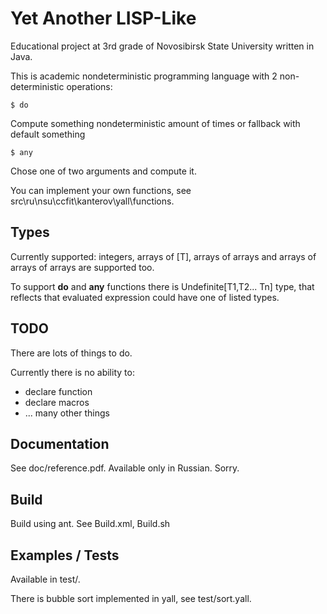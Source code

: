 # Yet Another LISP-Like

Educational project at 3rd grade of Novosibirsk State University written in Java.

This is academic nondeterministic programming language with 2 non-deterministic operations:

	$ do

Compute something nondeterministic amount of times or fallback with default something

	$ any

Chose one of two arguments and compute it. 

You can implement your own functions, see src\ru\nsu\ccfit\kanterov\yall\functions.

## Types

Currently supported: integers, arrays of [T], arrays of arrays and arrays of arrays of arrays are supported too. 

To support **do** and **any** functions there is Undefinite[T1,T2... Tn] type, that reflects that evaluated expression could have one of listed types.

## TODO

There are lots of things to do.

Currently there is no ability to:

- declare function
- declare macros
- ... many other things

## Documentation

See doc/reference.pdf. Available only in Russian. Sorry.

## Build

Build using ant. See Build.xml, Build.sh

## Examples / Tests

Available in test/. 

There is bubble sort implemented in yall, see test/sort.yall.
